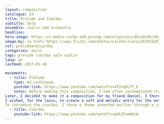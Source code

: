 ```yaml
---
layout: composition
catalogue: 24
title: Prelude and Csárdás
subtitle: Solo
ensemble: violin and orchestra
headline: 
hero-image: https://s-media-cache-ak0.pinimg.com/originals/49/a0/d4/49a0d4dc08d66319be0a27faf2810e68.jpg
image-by: <a href='https://www.flickr.com/photos/calafellvalo/2676552977/in/photolist-55w2X8-7qbYeh-5e9vxq-gBQXdy-dHQJnV-nDiTp-qZuk75-gHE92e-fNLpmu-bh2bn4-qjnkg-5e5b78-qjnos-9fqkVZ-afa6ib-4ezUxb-af5pSQ-9CxLAg-5fXKs1-qjnh5-ELmhsX-4mqiVN-giygDe-4E5uMP-4aWfQG-dHWVvs-5yUXMX-5u83QP-5xtdSo-794ktf-pFsYXC-78ZsST-DfhFvk-ow6VyZ-6RyLca-4h2KRC-7fkZ5n-mFRJhh-dYAKb4-6tKSyf-7fkZ3K-4t1KNM-65s7CD-4P4gsE-dpQPFA-2zCYdV-4TwvKj-23BM5Y-4Q95Zs-Ao3Ln7' target='_new'>Folklore Ungarian</a> by Joan Grífols
ref: preludeandcsardas
categories: music
tags: prelude csárdás solo violin
lang: en
lastmod: 2017-01-18

movements:
  - title: Prelude
    type: Ad continuum
    youtube-link: https://www.youtube.com/watch?v=4T2nqDLTY_E
    notes: Before making this composition, I had often contemplated creating a czardas. Indeed, since quite early in my learning the violin, I had become familiar with the score of the very famous Czardas for violin and piano by Vittorio Monti. I told myself that if many people enjoy his composition, it would be profitable to make one of the same kind. I therefore consulted our Encyclopedae Brittanica, and was easily relate what was mentioned there to what I knew of a czardas, and could see that such a project was within my reach.
Later, I decided to make it a composition for my friend Daniel. I therefore began by the lassu (Andante Maestoso), of which the composition method was somewhat unusual:
I wished, for the lassu, to create a soft and melodic entry for the entry of the violin. I therefore wrote, out of my first inspiration, a line for the cello, containing an element of danse and a fragment of melody. After further consideration, I found that beautiful, but not sufficient. I therefore added a line for the clarinet, which I though would then carry the melody: false! I would end up creating a new line for the flute, that one finally being beautiful and satisfying. 
To introduce the czardas, I chose a theme invented earlier through a creative spinoff for the Various Airs, opus 25. That then became the theme of the ad perpetuum of the first movement. That perpetual movement is in reality an interrupted flow, since it stops in its center for a short Moderato, before starting again, on a new tone which makes these three parts—the Vivace of the beginning, the Moderato which follows, and the Vivace or A tempo of the end—inseperable.
  - title: Csárdás
    youtube-link: https://www.youtube.com/watch?v=pkkIFem6GnA
---
```

